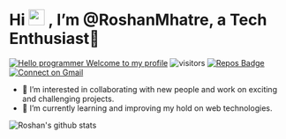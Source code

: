 # Hi <img src="https://github.com/TheDudeThatCode/TheDudeThatCode/blob/master/Assets/Hi.gif" width="29px"> , I’m @RoshanMhatre, a Tech Enthusiast🤎

[![Hello programmer Welcome to my profile](https://img.shields.io/badge/Hello,Programmer!-Welcome-orange.svg?style=flat&logo=github)](https://github.com/RoshanMhatre) 
![visitors](https://visitor-badge.laobi.icu/badge?page_id=RoshanMhatre.RoshanMhatre)
[![Repos Badge](https://badges.pufler.dev/repos/AkashSingh3031)](https://github.com/RoshanMhatre?tab=repositories) 
[![Connect on Gmail](https://img.shields.io/badge/--Gmail?label=Gmail&logo=Gmail&style=social)](mailto:roshanmhatre989@gmail.com)
- 👀 I’m interested in collaborating with new people and work on exciting and challenging projects.
- 🌱 I’m currently learning and improving my hold on web technologies.


![Roshan's github stats](https://github-readme-stats.vercel.app/api?username=RoshanMhatre&show_icons=true&hide_border=true)
<br />


